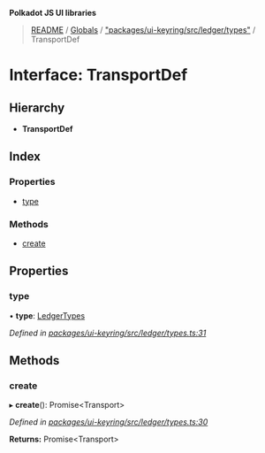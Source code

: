 **Polkadot JS UI libraries**

> [README](../README.md) / [Globals](../globals.md) / ["packages/ui-keyring/src/ledger/types"](../modules/_packages_ui_keyring_src_ledger_types_.md) / TransportDef

# Interface: TransportDef

## Hierarchy

* **TransportDef**

## Index

### Properties

* [type](_packages_ui_keyring_src_ledger_types_.transportdef.md#type)

### Methods

* [create](_packages_ui_keyring_src_ledger_types_.transportdef.md#create)

## Properties

### type

•  **type**: [LedgerTypes](../modules/_packages_ui_keyring_src_ledger_types_.md#ledgertypes)

*Defined in [packages/ui-keyring/src/ledger/types.ts:31](https://github.com/polkadot-js/ui/blob/1833b1a2/packages/ui-keyring/src/ledger/types.ts#L31)*

## Methods

### create

▸ **create**(): Promise\<Transport>

*Defined in [packages/ui-keyring/src/ledger/types.ts:30](https://github.com/polkadot-js/ui/blob/1833b1a2/packages/ui-keyring/src/ledger/types.ts#L30)*

**Returns:** Promise\<Transport>
